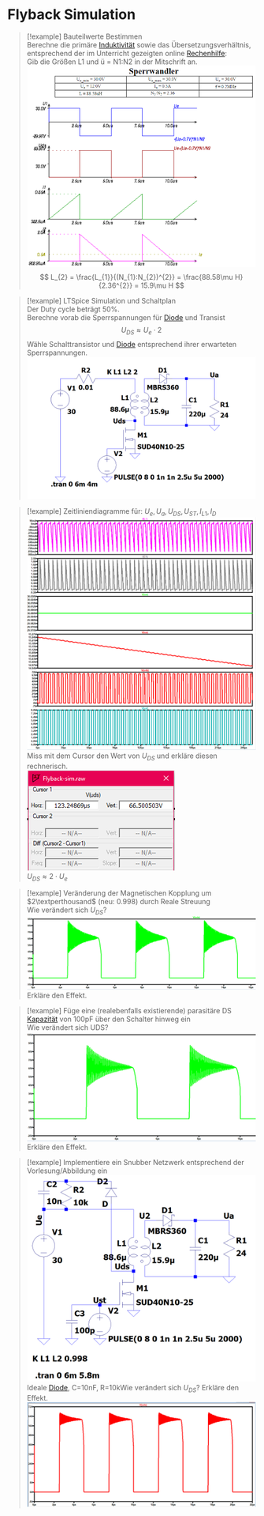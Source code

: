 # Flyback Simulation

> [!example] Bauteilwerte Bestimmen  
>Berechne die primäre [Induktivität](../Induktivitäten.md) sowie das Übersetzungsverhältnis, entsprechend der im Unterricht gezeigten online [Rechenhilfe](http://schmidt-walter-schaltnetzteile.de/smps/spw_smps.html):  
>Gib die Größen L1 und ü = N1:N2 in der Mitschrift an.  
> ![575](../assets/SperrwandlerIMG2.png)
>$$
>L_{2} = \frac{L_{1}}{(N_{1}:N_{2})^{2}} = \frac{88.58\mu H}{2.36^{2}} = 15.9\mu H
>$$
 

> [!example] LTSpice Simulation und Schaltplan  
> Der Duty cycle beträgt 50%.  
> Berechne vorab die Sperrspannungen für [Diode](../Halbleiter/Diode.md) und Transist
> $$
> U_{DS} \approx U_{e}\cdot 2
> $$
> Wähle Schalttransistor und [Diode](../Halbleiter/Diode.md) entsprechend ihrer erwarteten Sperrspannungen.  
> ![Pasted image 20221013193151](Pasted%20image%2020221013193151.png)
 

> [!example] Zeitliniendiagramme für: $U_{e}, U_{a},U_{DS},U_{ST}, I_{L1}, I_{D}$  
> ![Pasted image 20221013200605](Pasted%20image%2020221013200605.png)  
> Miss mit dem Cursor den Wert von $U_{DS}$ und erkläre diesen rechnerisch.  
> ![Pasted image 20221013200633](Pasted%20image%2020221013200633.png)  
> $U_{DS}\approx 2\cdot U_{e}$
 

> [!example] Veränderung der Magnetischen Kopplung um $2\textperthousand$ (neu: $0.998$) durch Reale Streuung  
> Wie verändert sich $U_{DS}$?  
> ![Pasted image 20221013205400](Pasted%20image%2020221013205400.png)  
> Erkläre den Effekt.
 

> [!example] Füge eine (realebenfalls existierende) parasitäre DS [Kapazität](../Kapazität.md) von 100pF über den Schalter hinweg ein  
> Wie verändert sich UDS?  
> ![Pasted image 20221013204923](Pasted%20image%2020221013204923.png)  
> Erkläre den Effekt.
 

> [!example] Implementiere ein Snubber Netzwerk entsprechend der Vorlesung/Abbildung ein  
> ![Pasted image 20221013205941](Pasted%20image%2020221013205941.png)  
> Ideale [Diode](../Halbleiter/Diode.md), C=10nF, R=10kWie verändert sich $U_{DS}$? Erkläre den Effekt.  
> ![Pasted image 20221013204707](Pasted%20image%2020221013204707.png)
